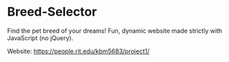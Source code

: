 # Breed-Selector
Find the pet breed of your dreams! Fun, dynamic website made strictly with JavaScript (no jQuery). 

Website: https://people.rit.edu/kbm5683/project1/
